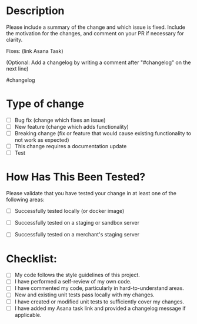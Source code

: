 # Description
Please include a summary of the change and which issue is fixed. Include the motivation for the changes, and comment on your PR if necessary for clarity.

Fixes: (link Asana Task)

(Optional: Add a changelog by writing a comment after "#changelog" on the next line)

\#changelog

# Type of change

- [ ] Bug fix (change which fixes an issue)
- [ ] New feature (change which adds functionality)
- [ ] Breaking change (fix or feature that would cause existing functionality to not work as expected)
- [ ] This change requires a documentation update
- [ ] Test

# How Has This Been Tested?
Please validate that you have tested your change in at least one of the following areas:

- [ ] Successfully tested locally (or docker image)
- [ ] Successfully tested on a staging or sandbox server
- [ ] Successfully tested on a merchant's staging server


# Checklist:

- [ ] My code follows the style guidelines of this project.
- [ ] I have performed a self-review of my own code.
- [ ] I have commented my code, particularly in hard-to-understand areas.
- [ ] New and existing unit tests pass locally with my changes.
- [ ] I have created or modified unit tests to sufficiently cover my changes.
- [ ] I have added my Asana task link and provided a changelog message if applicable.
